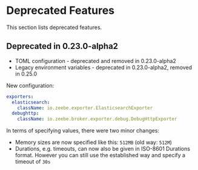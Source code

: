 # Deprecated Features

This section lists deprecated features.

## Deprecated in 0.23.0-alpha2
- TOML configuration - deprecated and removed in 0.23.0-alpha2
- Legacy environment variables - deprecated in 0.23.0-alpha2, removed in 0.25.0

New configuration:
```yaml
exporters:
  elasticsearch:
    className: io.zeebe.exporter.ElasticsearchExporter
  debughttp:
    className: io.zeebe.broker.exporter.debug.DebugHttpExporter
```

In terms of specifying values, there were two minor changes:
- Memory sizes are now specified like this: `512MB` (old way: `512M`)
- Durations, e.g. timeouts, can now also be given in ISO-8601 Durations format. However you can still use the established way and specify a timeout of `30s`
